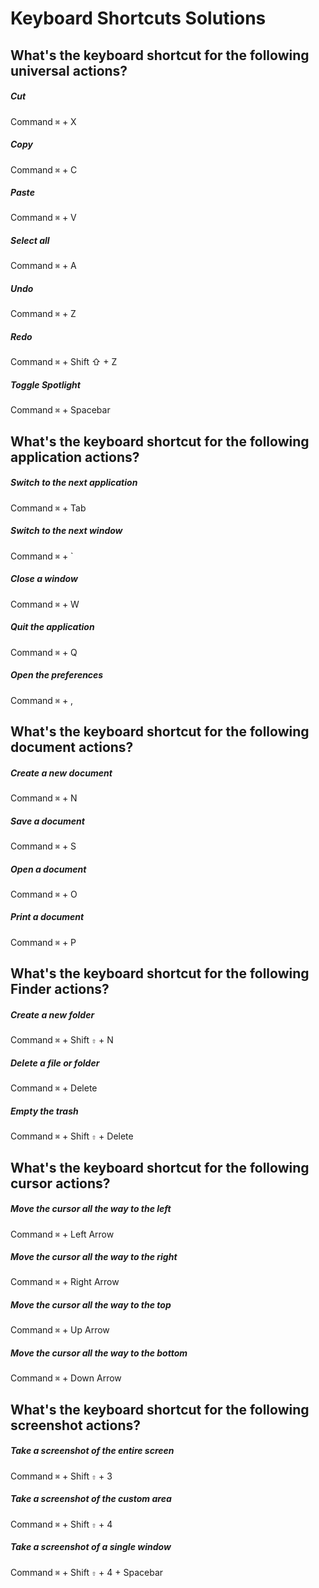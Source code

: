 # Keyboard Shortcuts Solutions

## What's the keyboard shortcut for the following universal actions?

##### Cut

Command `⌘` + X

##### Copy

Command `⌘` + C

##### Paste

Command `⌘` + V

##### Select all

Command `⌘` + A

##### Undo

Command `⌘` + Z

##### Redo

Command `⌘` + Shift ⇧ + Z

##### Toggle Spotlight

Command `⌘` + Spacebar

## What's the keyboard shortcut for the following application actions?

##### Switch to the next application

Command `⌘` + Tab

##### Switch to the next window

Command `⌘` + `

##### Close a window

Command `⌘` + W

##### Quit the application

Command `⌘` + Q

##### Open the preferences

Command `⌘` + ,

## What's the keyboard shortcut for the following document actions?

##### Create a new document

Command `⌘` + N

##### Save a document

Command `⌘` + S

##### Open a document

Command `⌘` + O

##### Print a document

Command `⌘` + P

## What's the keyboard shortcut for the following Finder actions?

##### Create a new folder

Command `⌘` + Shift `⇧` + N

##### Delete a file or folder

Command `⌘` + Delete

##### Empty the trash

Command `⌘` + Shift `⇧` + Delete

## What's the keyboard shortcut for the following cursor actions?

##### Move the cursor all the way to the left

Command `⌘` + Left Arrow

##### Move the cursor all the way to the right

Command `⌘` + Right Arrow

##### Move the cursor all the way to the top

Command `⌘` + Up Arrow

##### Move the cursor all the way to the bottom

Command `⌘` + Down Arrow

## What's the keyboard shortcut for the following screenshot actions?

##### Take a screenshot of the entire screen

Command `⌘` + Shift `⇧` + 3

##### Take a screenshot of the custom area

Command `⌘` + Shift `⇧` + 4

##### Take a screenshot of a single window

Command `⌘` + Shift `⇧` + 4 + Spacebar
